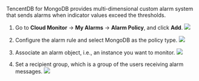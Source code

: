 TencentDB for MongoDB provides multi-dimensional custom alarm system that sends alarms when indicator values exceed the thresholds.

1. Go to **Cloud Monitor** -> **My Alarms** -> **Alarm Policy**, and click **Add**.
![](https://mc.qcloudimg.com/static/img/33def73633ed5fe186d4f7c58a3477ae/g1.png)

2. Configure the alarm rule and select MongoDB as the policy type.
![](https://mc.qcloudimg.com/static/img/75c4f08032ec997362df3a1bae1b2dc0/g2.png)

3. Associate an alarm object, i.e., an instance you want to monitor.
![](https://mc.qcloudimg.com/static/img/0fc359a6696bd95f7292c23563573143/g3.png)


4. Set a recipient group, which is a group of the users receiving alarm messages.
![](https://mc.qcloudimg.com/static/img/5ecbcfe40b4a83c097bc22a8e4499389/g4.png)

